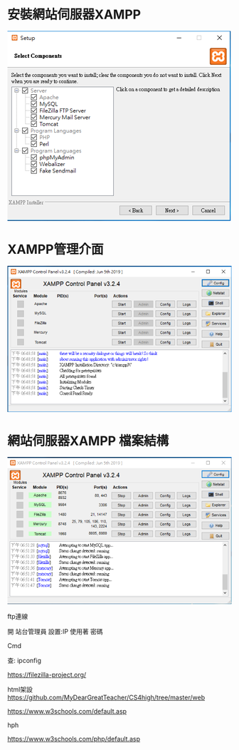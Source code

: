 
# 安裝網站伺服器XAMPP

![1](1.PNG)

# XAMPP管理介面

![2](2.PNG)

# 網站伺服器XAMPP 檔案結構

![3](3.PNG)

ftp連線

開 站台管理員
 設置:IP 使用著 密碼

Cmd

查:
ipconfig

https://filezilla-project.org/


html架設
https://github.com/MyDearGreatTeacher/CS4high/tree/master/web

https://www.w3schools.com/default.asp


hph

https://www.w3schools.com/php/default.asp







